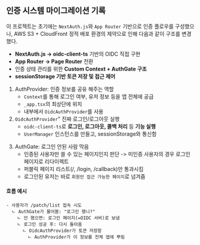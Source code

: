 ## 인증 시스템 마이그레이션 기록

이 프로젝트는 초기에는 `NextAuth.js`와 `App Router` 기반으로 인증 플로우를 구성했으나, AWS S3 + CloudFront 정적 배포 환경의 제약으로 인해 다음과 같이 구조를 변경했다.
- **NextAuth.js -> oidc-client-ts** 기반의 OIDC 직접 구현
- **App Router -> Page Router** 전환
- 인증 상태 관리를 위한 **Custom Context + AuthGate 구조**
- **sessionStorage 기반 토큰 저장 및 접근 제어**

1. AuthProvider: 인증 정보를 공유 해주는 역할
   - `Context`를 통해 로그인 여부, 유저 정보 등을 앱 전체에 공급
   - `_app.tsx`의 최상단에 위치
   - 내부에서 `OidcAuthProvider`를 사용
   <!-- - 앱이 회사 건물이라고 가정한다면, `AuthProvider`는 관리실이다.
   - 각 회사(페이지) 마다 지금 로그인 된 사람 정보를 받아올 수 있게 해줌 -->
2. `OidcAuthProvider`" 진짜 로그인/로그아웃 실행
   - `oidc-client-ts`로 **로그인, 로그아웃, 콜백 처리** 등 **기능 실행**
   - `UserManager` 인스턴스를 만들고, sessionStorage와 통신함
<!--
   - AuthProvider가 관리실이라면 OidcAuthProvider는 기계실
   - 실제로 로그인, 토큰 저장, 갱신하는 **기능**을 실행
-->
3. AuthGate: 로그인 안된 사람 막음
   - 인증된 사용자만 쓸 수 있는 페이지인지 판단 -> 미인증 사용자의 경우 로그인 페이지로 리다이렉트
   - 퍼블릭 페이지 리스트(/, /login, /callback)만 통과시킴
   - 로그인된 유저는 바로 `회원만 접근 가능한 페이지`로 넘겨줌
   <!-- - 보안요원 느낌. 로그인 했어? 안했으면 로그인 부터 하고와. -->


#### 흐름 예시
```text
- 사용자가 /patch/list 접속 시도
  ㄴ AuthGate가 물어봄: "로그인 했니?"
    ㄴ 안 했으면: 로그인 페이지(=OIDC 서버)로 보냄
    ㄴ 로그인 성공 후: 다시 돌아옴
      ㄴ OidcAuthProvider가 토큰 저장함
        ㄴ AuthProvider가 이 정보를 전체 앱에 뿌림
```
